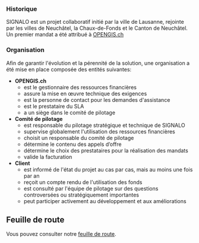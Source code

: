 
### Historique

SIGNALO est un projet collaboratif initié par la ville de Lausanne, rejointe par les villes de Neuchâtel, la Chaux-de-Fonds et le Canton de Neuchâtel.
Un premier mandat a été attribué à [OPENGIS.ch](https://www.opengis.ch/) 

### Organisation

Afin de garantir l'évolution et la pérennité de la solution, une organisation a été mise en place composée des entités suivantes:

* **OPENGIS.ch**
    * est le gestionnaire des ressources financières
    * assure la mise en œuvre technique des exigences
    * est la personne de contact pour les demandes d'assistance
    * est le prestataire du SLA
    * a un siège dans le comité de pilotage
* **Comité de pilotage**
    * est responsable du pilotage stratégique et technique de SIGNALO
    * supervise globalement l'utilisation des ressources financières
    * choisit un responsable du comité de pilotage
    * détermine le contenu des appels d’offre
    * détermine le choix des prestataires pour la réalisation des mandats
    * valide la facturation 
* **Client**
    * est informé de l'état du projet au cas par cas, mais au moins une fois par an
    * reçoit un compte rendu de l'utilisation des fonds
    * est consulté par l'équipe de pilotage sur des questions controversées  ou stratégiquement importantes
    * peut participer activement au développement et aux améliorations

## Feuille de route

Vous pouvez consulter notre [feuille de route](roadmap.md).